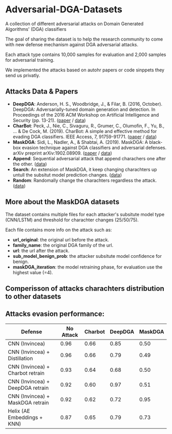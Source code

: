 # Adversarial-DGA-Datasets
A collection of different adversarial attacks on Domain Generated Algorithms' (DGA) classifiers

The goal of sharing the dataset is to help the research community to come with new defense mechanism against DGA adversarial attacks.

Each attack type contains 10,000 samples for evaluation and 2,000 samples for adversarial training.

We implemented the attacks based on autohr papers or code sinppets they send us privatly.


## Attacks Data & Papers
- **DeepDGA**: Anderson, H. S., Woodbridge, J., & Filar, B. (2016, October). DeepDGA: Adversarially-tuned domain generation and detection. In Proceedings of the 2016 ACM Workshop on Artificial Intelligence and Security (pp. 13-21). ([paper](https://arxiv.org/abs/1610.01969)  / [data](https://github.com/liorsidi/Adversarial-DGA-Datasets/tree/master/DeepDGA))
- **CharBot**: Peck, J., Nie, C., Sivaguru, R., Grumer, C., Olumofin, F., Yu, B., ... & De Cock, M. (2019). CharBot: A simple and effective method for evading DGA classifiers. IEEE Access, 7, 91759-91771. ([paper](https://arxiv.org/abs/1905.01078) / [data](https://github.com/liorsidi/Adversarial-DGA-Datasets/tree/master/CharBot))
- **MaskDGA**: Sidi, L., Nadler, A., & Shabtai, A. (2019). MaskDGA: A black-box evasion technique against DGA classifiers and adversarial defenses. arXiv preprint arXiv:1902.08909. ([paper](https://arxiv.org/abs/1902.08909) / [data](https://github.com/liorsidi/Adversarial-DGA-Datasets/tree/master/MaskDGA))
- **Append**: Sequential adversarial attack that append charachers one after the other. ([data](https://github.com/liorsidi/Adversarial-DGA-Datasets/tree/master/AppendAttack))
- **Search**: An extension of MaskDGA, it keep changing charachters up untull the subsitut model prediction changes. ([data](https://github.com/liorsidi/Adversarial-DGA-Datasets/tree/master/SearchAttack))
- **Random**: Randomally change the charachters regardless the attack. ([data](https://github.com/liorsidi/Adversarial-DGA-Datasets/tree/master/RandomAttack))


## More about the MaskDGA datasets
The dataset contains multiple files for each attacker's subsitute model type (CNN/LSTM) and threshold for charachter changes (25/50/75).

Each file contains more info on the attack such as: 
- **url_original**: the original url before the attack.
- **family_name**: the original DGA family of the url.
- **url**: the url after the attack.
- **sub_model_benign_prob**: the attacker subsitute model confidence for benign.
- **maskDGA_iteration**: the model retraining phase, for evaluation use the highest value (=4).


## Comperisson of attacks charachters distribution to other datasets


## Attacks evasion performance:

| Defense | No Attack | Charbot | DeepDGA | MaskDGA |
| ------ | ------ |------ |------ |------ |
| CNN (Invincea) |  0.96 | 0.66|0.85|0.50|
| CNN (Invincea) + Distillation |  0.96|0.66|0.79|0.49 |
| CNN (Invincea) + Charbot retrain |  0.93|0.64|0.68|0.50|
| CNN (Invincea) + DeepDGA retrain | 0.92|0.60|0.97|0.51|
| CNN (Invincea) + MaskDGA retrain | 0.92|0.62|0.72|0.95|
| Helix (AE Embeddings + KNN) |  0.87|0.65|0.79|0.73|
